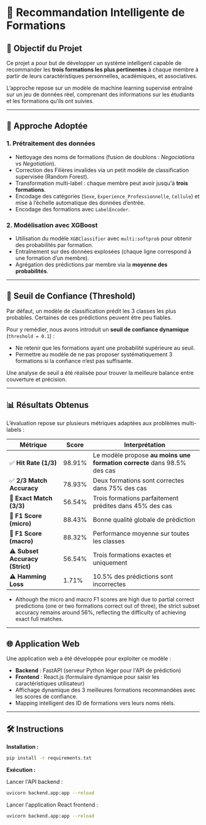 # 📁 Recommandation Intelligente de Formations

## 🎯 Objectif du Projet

Ce projet a pour but de développer un système intelligent capable de recommander les **trois formations les plus pertinentes** à chaque membre à partir de leurs caractéristiques personnelles, académiques, et associatives.

L’approche repose sur un modèle de machine learning supervisé entraîné sur un jeu de données réel, comprenant des informations sur les étudiants et les formations qu’ils ont suivies.

---

## 🧠 Approche Adoptée

### 1. Prétraitement des données
- Nettoyage des noms de formations (fusion de doublons : *Negociations* vs *Negotiation*).
- Correction des Filières invalides via un petit modèle de classification supervisée (Random Forest).
- Transformation multi-label : chaque membre peut avoir jusqu'à **trois formations**.
- Encodage des catégories (`Sexe`, `Experience_Professionnelle`, `Cellule`) et mise à l’échelle automatique des données d’entrée.
- Encodage des formations avec `LabelEncoder`.

### 2. Modélisation avec XGBoost
- Utilisation du modèle `XGBClassifier` avec `multi:softprob` pour obtenir des probabilités par formation.
- Entraînement sur des données explosées (chaque ligne correspond à une formation d’un membre).
- Agrégation des prédictions par membre via la **moyenne des probabilités**.

---

## 🔐 Seuil de Confiance (Threshold)

Par défaut, un modèle de classification prédit les 3 classes les plus probables. Certaines de ces prédictions peuvent être peu fiables.

Pour y remédier, nous avons introduit un **seuil de confiance dynamique** (`threshold = 0.1`) :

- Ne retenir que les formations ayant une probabilité supérieure au seuil.
- Permettre au modèle de ne pas proposer systématiquement 3 formations si la confiance n’est pas suffisante.

Une analyse de seuil a été réalisée pour trouver la meilleure balance entre couverture et précision.

---

## 📊 Résultats Obtenus

L’évaluation repose sur plusieurs métriques adaptées aux problèmes multi-labels :

| Métrique                                 | Score         | Interprétation                                  |
|------------------------------------------|---------------|-------------------------------------------------|
| ✅ **Hit Rate (1/3)**                    | 98.91%        | Le modèle propose **au moins une formation correcte** dans 98.5% des cas |
| ✅ **2/3 Match Accuracy**                | 78.93%        | Deux formations sont correctes dans 75% des cas |
| 🎯 **Exact Match (3/3)**                 | 56.54%        | Trois formations parfaitement prédites dans 45% des cas |
| 🎯 **F1 Score (micro)**                  | 88.43%        | Bonne qualité globale de prédiction             |
| 🎯 **F1 Score (macro)**                  | 88.32%        | Performance moyenne sur toutes les classes      |
| ⚠️  **Subset Accuracy (Strict)**         | 56.54%        | Trois formations exactes et uniquement          |
| ⚠️  **Hamming Loss**                     | 1.71%         | 10.5% des prédictions sont incorrectes          |

- Although the micro and macro F1 scores are high due to partial correct predictions (one or two formations correct out of three), the strict subset accuracy remains around 56%, reflecting the difficulty of achieving exact full matches.
  
---

## 🌐 Application Web

Une application web a été développée pour exploiter ce modèle :

- **Backend** : FastAPI (serveur Python léger pour l'API de prédiction)
- **Frontend** : React.js (formulaire dynamique pour saisir les caractéristiques utilisateur)
- Affichage dynamique des 3 meilleures formations recommandées avec les scores de confiance.
- Mapping intelligent des ID de formations vers leurs noms réels.

---

## 🛠️ Instructions

**Installation :**

```bash
pip install -r requirements.txt
```
**Exécution :**

Lancer l'API backend :
```bash
uvicorn backend.app:app --reload
```
Lancer l'application React frontend :
```bash
uvicorn backend.app:app --reload
```
